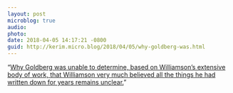 ```yaml
---
layout: post
microblog: true
audio: 
photo: 
date: 2018-04-05 14:17:21 -0800
guid: http://kerim.micro.blog/2018/04/05/why-goldberg-was.html
---
```

“[Why Goldberg was unable to determine, based on Williamson’s extensive body of work, that Williamson very much believed all the things he had written down for years remains unclear.](https://m.huffpost.com/us/entry/us_5ac66563e4b09d0a1191532b?ncid=engmodushpmg00000003)” 
